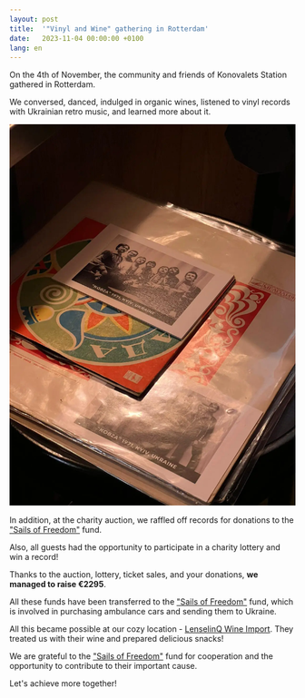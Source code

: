 ```yaml
---
layout: post
title:  '"Vinyl and Wine" gathering in Rotterdam'
date:   2023-11-04 00:00:00 +0100
lang: en
---
```


On the 4th of November, the community and friends of Konovalets Station gathered in Rotterdam.

We conversed, danced, indulged in organic wines, listened to vinyl records with Ukrainian retro music, and learned more about it.

![img](/assets/images/2023-11-04/06e8d317-5aa9-4288-a611-97d2e90645d3.webp)

In addition, at the charity auction, we raffled off records for donations to the ["Sails of Freedom"](https://zeilenvanvrijheid.nl/) fund.

Also, all guests had the opportunity to participate in a charity lottery and win a record!

Thanks to the auction, lottery, ticket sales, and your donations, **we managed to raise €2295**.

All these funds have been transferred to the ["Sails of Freedom"](https://zeilenvanvrijheid.nl/) fund, which is involved in purchasing ambulance cars and sending them to Ukraine.

All this became possible at our cozy location - [LenselinQ Wine Import](https://lenselinq.nl/). They treated us with their wine and prepared delicious snacks!

We are grateful to the ["Sails of Freedom"](https://zeilenvanvrijheid.nl/) fund for cooperation and the opportunity to contribute to their important cause.

Let's achieve more together!